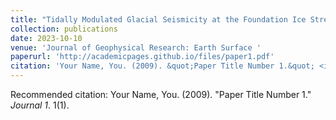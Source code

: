 ```yaml
---
title: "Tidally Modulated Glacial Seismicity at the Foundation Ice Stream, West Antarctica"
collection: publications
date: 2023-10-10
venue: 'Journal of Geophysical Research: Earth Surface '
paperurl: 'http://academicpages.github.io/files/paper1.pdf'
citation: 'Your Name, You. (2009). &quot;Paper Title Number 1.&quot; <i>Journal 1</i>. 1(1).'
---
```



Recommended citation: Your Name, You. (2009). "Paper Title Number 1." <i>Journal 1</i>. 1(1).
